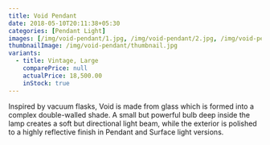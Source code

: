 ```yaml
---
title: Void Pendant
date: 2018-05-10T20:11:38+05:30
categories: [Pendant Light]
images: [/img/void-pendant/1.jpg, /img/void-pendant/2.jpg, /img/void-pendant/3.jpg, /img/void-pendant/4.jpg]
thumbnailImage: /img/void-pendant/thumbnail.jpg
variants: 
  - title: Vintage, Large
    comparePrice: null
    actualPrice: 18,500.00
    inStock: true
---
```


Inspired by vacuum flasks, Void is made from glass which is formed into a complex
double-walled shade. A small but powerful bulb deep inside the lamp creates a soft
but directional light beam, while the exterior is polished to a highly reflective
finish in Pendant and Surface light versions.
